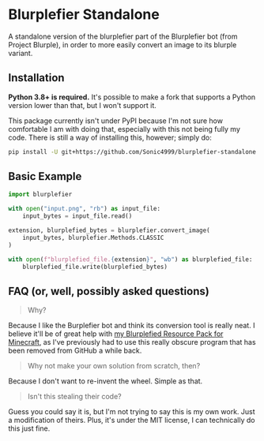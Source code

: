 # Blurplefier Standalone

A standalone version of the blurplefier part of the Blurplefier bot (from Project Blurple), in order to more easily convert an image to its blurple variant.

## Installation

**Python 3.8+ is required.** It's possible to make a fork that supports a Python version lower than that, but I won't support it.

This package currently isn't under PyPI because I'm not sure how comfortable I am with doing that, especially with this not being fully my code. There is still a way of installing this, however; simply do:

```sh
pip install -U git+https://github.com/Sonic4999/blurplefier-standalone.git
```

## Basic Example
```python
import blurplefier

with open("input.png", "rb") as input_file:
    input_bytes = input_file.read()

extension, blurplefied_bytes = blurplefier.convert_image(
    input_bytes, blurplefier.Methods.CLASSIC
)

with open(f"blurplefied_file.{extension}", "wb") as blurplefied_file:
    blurplefied_file.write(blurplefied_bytes)
```


## FAQ (or, well, possibly asked questions)
> Why?

Because I like the Burplefier bot and think its conversion tool is really neat. I believe it'll be of great help with [my Blurplefied Resource Pack for Minecraft](https://github.com/Sonic4999/Blurplefied-Resource-Pack), as I've previously had to use this really obscure program that has been removed from GitHub a while back.

> Why not make your own solution from scratch, then?

Because I don't want to re-invent the wheel. Simple as that.

> Isn't this stealing their code?

Guess you could say it is, but I'm not trying to say this is my own work. Just a modification of theirs. Plus, it's under the MIT license, I can technically do this just fine.
